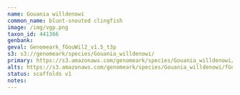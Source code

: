 ```yaml
---
name: Gouania willdenowi
common_name: blunt-snouted clingfish
image: /img/vgp.png
taxon_id: 441366
genbank:
geval: Genomeark_fGouWil2_v1.5_t3p
s3: s3://genomeark/species/Gouania_willdenowi/
primary: https://s3.amazonaws.com/genomeark/species/Gouania_willdenowi/fGouWil2/assembly_v1.5/fGouWil2_v1.5.p.fasta.gz
alts: https://s3.amazonaws.com/genomeark/species/Gouania_willdenowi/fGouWil2/assembly_v1.5/fGouWil2_v1.5.h.fasta.gz
status: scaffolds v1
notes:
---
```

